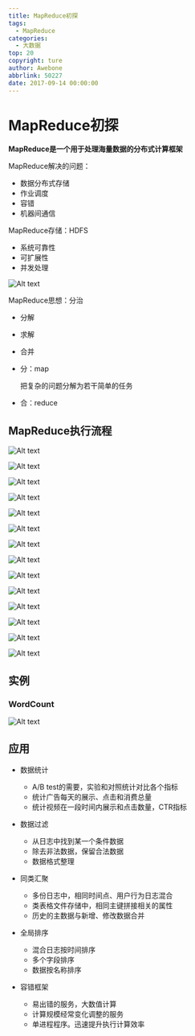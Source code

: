 ```yaml
---
title: MapReduce初探
tags:
  - MapReduce
categories:
  - 大数据
top: 20
copyright: ture
author: Awebone
abbrlink: 50227
date: 2017-09-14 00:00:00
---
```


# MapReduce初探

**MapReduce是一个用于处理海量数据的分布式计算框架**

MapReduce解决的问题：
- 数据分布式存储
- 作业调度
- 容错
- 机器间通信

<!-- more-->

MapReduce存储：HDFS
- 系统可靠性
- 可扩展性
- 并发处理

![Alt text](/images/mr-learn/HDFS.png)

MapReduce思想：分治
- 分解

- 求解

- 合并

- 分：map

  把复杂的问题分解为若干简单的任务

- 合：reduce



## MapReduce执行流程

![Alt text](/images/mr-learn/MR1.png)

![Alt text](/images/mr-learn/MR2.png)

![Alt text](/images/mr-learn/MR3.png)

![Alt text](/images/mr-learn/MR4.png)

![Alt text](/images/mr-learn/MR5.png)

![Alt text](/images/mr-learn/MR6.png)

![Alt text](/images/mr-learn/MR7.png)

![Alt text](/images/mr-learn/MR8.png)

![Alt text](/images/mr-learn/MR9.png)

![Alt text](/images/mr-learn/MR10.png)

![Alt text](/images/mr-learn/MR11.png)

![Alt text](/images/mr-learn/MR12.png)

![Alt text](/images/mr-learn/MR13.png)

![Alt text](/images/mr-learn/MR14.png)



## 实例

### WordCount

![Alt text](/images/mr-learn/WordCount.png)



## 应用

- 数据统计
  - A/B test的需要，实验和对照统计对比各个指标
  - 统计广告每天的展示、点击和消费总量
  - 统计视频在一段时间内展示和点击数量，CTR指标


- 数据过滤
  - 从日志中找到某一个条件数据
  - 除去非法数据，保留合法数据
  - 数据格式整理


- 同类汇聚
  - 多份日志中，相同时间点、用户行为日志混合
  - 类表格文件存储中，相同主键拼接相关的属性
  - 历史的主数据与新增、修改数据合并


- 全局排序
  - 混合日志按时间排序
  - 多个字段排序
  - 数据按名称排序


- 容错框架
  - 易出错的服务，大数值计算
  - 计算规模经常变化调整的服务
  - 单进程程序。迅速提升执行计算效率

